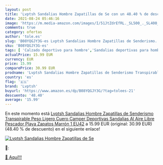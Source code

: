 ```yaml
---
layout: post
title: 'Lvptsh Sandalias Hombre Zapatillas de Se con un 48.40 % de descuento'
date: 2021-08-24 05:46:16
image: 'https://m.media-amazon.com/images/I/51JtZdrEfRL._SL500_._SL400_.jpg'
comments: true
category: ofertas
author: 'tole.es'
slug: 'B08YQGJY3G-es Lvptsh Sandalias Hombre Zapatillas de Senderismo...'
sku: 'B08YQGJY3G-es'
tags: [ 'Calzado deportivo para hombre','Sandalias deportivas para hombre','Zapatillas y calzado deportivo para hombre','Zapatos','Zapatos para hombre','Zapatos y complementos','lvptsh','zapatos', ]
actualPrice: 15.99 EUR
currency: EUR
price: 15.99
comparePrice: 30.99 EUR
prodname: 'Lvptsh Sandalias Hombre Zapatillas de Senderismo Transpirable Peso Ligero Cuero Camper Deportivas Sandalias Al Aire Libre Pescador Playa Zapatos Marrón 1 EU42'
country: 'es'
flag: '🇪🇸'
brand: 'Lvptsh'
buyurl: 'https://www.amazon.es/dp/B08YQGJY3G/?tag=tolees-21'
descuento: '48.40'
average: '15.99'
---
```


En este momento está [Lvptsh Sandalias Hombre Zapatillas de Senderismo Transpirable Peso Ligero Cuero Camper Deportivas Sandalias Al Aire Libre Pescador Playa Zapatos Marrón 1 EU42](https://www.amazon.es/dp/B08YQGJY3G/?tag=tolees-21) a 15.99 EUR (original: 30.99 EUR) (48.40 %  de descuento) en el siguiente enlace!

[![Lvptsh Sandalias Hombre Zapatillas de Se](https://m.media-amazon.com/images/I/51JtZdrEfRL._SL500_._SL400_.jpg)](https://www.amazon.es/dp/B08YQGJY3G/?tag=tolees-21)

🔎:


[🛒 Aquí!!!](https://www.amazon.es/dp/B08YQGJY3G/?tag=tolees-21)
